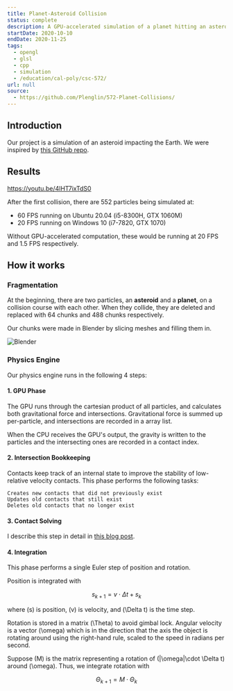 ```yaml
---
title: Planet-Asteroid Collision
status: complete
description: A GPU-accelerated simulation of a planet hitting an asteroid
startDate: 2020-10-10
endDate: 2020-11-25
tags:
  - opengl
  - glsl
  - cpp
  - simulation
  - /education/cal-poly/csc-572/
url: null
source:
  - https://github.com/Plenglin/572-Planet-Collisions/
---
```


## Introduction

Our project is a simulation of an asteroid impacting the Earth. We were inspired by [this GitHub repo](https://github.com/mikkel92/Planet-asteroid-interaction).

## Results

https://youtu.be/4lHT7ixTdS0

After the first collision, there are 552 particles being simulated at:

- 60 FPS running on Ubuntu 20.04 (i5-8300H, GTX 1060M)
- 20 FPS running on Windows 10 (i7-7820, GTX 1070)

Without GPU-accelerated computation, these would be running at 20 FPS and 1.5 FPS respectively.

## How it works

### Fragmentation

At the beginning, there are two particles, an **asteroid** and a **planet**, on a collision course with each other. When they collide, they are deleted and replaced with 64 chunks and 488 chunks respectively.

Our chunks were made in Blender by slicing meshes and filling them in.

![Blender](https://i.imgur.com/OtPyYSc.png)

### Physics Engine

Our physics engine runs in the following 4 steps:

#### 1. GPU Phase

The GPU runs through the cartesian product of all particles, and calculates both gravitational force and intersections. Gravitational force is summed up per-particle, and intersections are recorded in a array list.

When the CPU receives the GPU's output, the gravity is written to the particles and the intersecting ones are recorded in a contact index.

#### 2. Intersection Bookkeeping

Contacts keep track of an internal state to improve the stability of low-relative velocity contacts. This phase performs the following tasks:

    Creates new contacts that did not previously exist
    Updates old contacts that still exist
    Deletes old contacts that no longer exist

#### 3. Contact Solving

I describe this step in detail in [this blog post](https://astrid.tech/blog/2020-11-22-n-body-collision/).

#### 4. Integration

This phase performs a single Euler step of position and rotation.

Position is integrated with

$$s_{k+1} = v \cdot \Delta t + s_k$$

where \(s\) is position, \(v\) is velocity, and \(\Delta t\) is the time step.

Rotation is stored in a matrix \(\Theta\) to avoid gimbal lock. Angular velocity is a vector \(\omega\) which is in the direction that the axis the object is rotating around using the right-hand rule, scaled to the speed in radians per second.

Suppose \(M\) is the matrix representing a rotation of \(|\omega|\cdot \Delta t\) around \(\omega\). Thus, we integrate rotation with

$$\Theta_{k+1} = M \cdot \Theta_k$$
